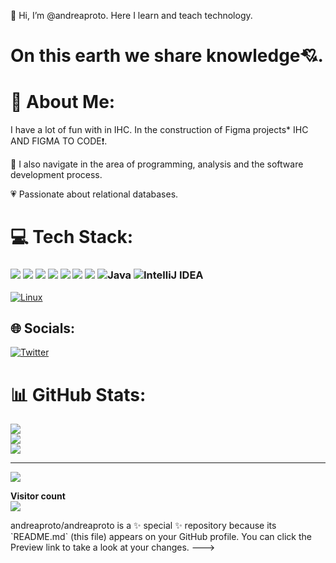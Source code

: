 👋 Hi, I’m @andreaproto. Here I learn and teach technology.

#  On this earth we share knowledge:cupid:.
# 💫 About Me:
I have a lot of fun with in IHC. In the construction of Figma projects* IHC AND FIGMA TO CODE:exclamation:.

:raising_hand: I also navigate in the area of ​​programming, analysis and the software development process.  

:heartpulse: Passionate about relational databases.

# 💻 Tech Stack:
###  <img src="https://img.shields.io/badge/CSS-239120?style=for-the-badge&logo=css3&logoColor=white" /> <img src="https://img.shields.io/badge/HTML-239120?style=for-the-badge&logo=html5&logoColor=white" /> <img src="https://img.shields.io/badge/Material--UI-0081CB?style=for-the-badge&logo=material-ui&logoColor=white" /> <img src= "https://img.shields.io/badge/MariaDB-01529E?style=for-the-badge&logo=mariadb&logoColor=white" />  <img src= "https://img.shields.io/badge/mysql workbench-239121?style=for-the-badge&logo=MysqlWorkbench3&logoColor=white" />  <img src="https://img.shields.io/badge/Figma-F24E1E?style=for-the-badge&logo=figma&logoColor=white" /> <IMG src= "https://img.shields.io/badge/MySQL-005C84?style=for-the-badge&logo=mysql&logoColor=white" /> ![Java](https://img.shields.io/badge/Java-ED8B00?style=for-the-badge&logo=java&logoColor=white) ![IntelliJ IDEA](https://img.shields.io/badge/IntelliJIDEA-000000.svg?style=for-the-badge&logo=intellij-idea&logoColor=white)

 [![Linux](https://svgshare.com/i/Zhy.svg)](https://svgshare.com/i/Zhy.svg)



## 🌐 Socials:
[![Twitter](https://img.shields.io/badge/Twitter-%231DA1F2.svg?logo=Twitter&logoColor=white)](https://twitter.com/abproto) 



# 📊 GitHub Stats:
![](https://github-readme-stats.vercel.app/api?username=andreaproto&theme=dark&hide_border=false&include_all_commits=false&count_private=false)<br/>
![](https://github-readme-streak-stats.herokuapp.com/?user=andreaproto&theme=dark&hide_border=false)<br/>
![](https://github-readme-stats.vercel.app/api/top-langs/?username=andreaproto&theme=dark&hide_border=false&include_all_commits=false&count_private=false&layout=compact)

---
[![](https://visitcount.itsvg.in/api?id=andreaproto&icon=0&color=0)](https://visitcount.itsvg.in)

<!-- Proudly created with GPRM ( https://gprm.itsvg.in ) -->



<p align="left"> 
  <b>Visitor count</b><br>
  <img src="https://profile-counter.glitch.me/andreaproto/count.svg" />
</p>
andreaproto/andreaproto is a ✨ special ✨ repository because its `README.md` (this file) appears on your GitHub profile.
You can click the Preview link to take a look at your changes.
--->
